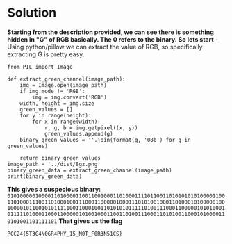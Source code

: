 # Solution 
**Starting from the description provided, we can see there is something hidden in "G" of RGB basically. The 0 refers to the binary. So lets start**
	- Using python/pillow we can extract the value of RGB, so specifically extracting G is pretty easy. 
```
from PIL import Image

def extract_green_channel(image_path):
    img = Image.open(image_path)
    if img.mode != 'RGB':
        img = img.convert('RGB')
    width, height = img.size
    green_values = []
    for y in range(height):
        for x in range(width):
            r, g, b = img.getpixel((x, y))
            green_values.append(g)
    binary_green_values = ''.join(format(g, '08b') for g in green_values)
    
    return binary_green_values
image_path = '../dist/8gz.png'
binary_green_data = extract_green_channel(image_path)
print(binary_green_data)
```
**This gives a suspecious binary:**
`01010000010000110100001100110010001101000111101100110101010101000011001101000111001101000100111000110000010001110101001000110100010100000100100001011001010111110011000100110101010111110100111000110000010101000101111101000110001100000101001000110011010011100011010100110001010000110101001101111101`
**That gives us the flag**
```
PCC24{5T3G4N0GR4PHY_15_N0T_F0R3N51CS}
```
